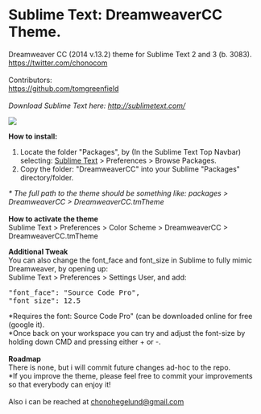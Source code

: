Sublime Text: DreamweaverCC Theme.
==================================

Dreamweaver CC (2014 v.13.2) theme for Sublime Text 2 and 3 (b. 3083).<br>
https://twitter.com/chonocom<br>
<br>
Contributors:<br>
https://github.com/tomgreenfield<br>
<br>
<i>Download Sublime Text here: <a href="http://sublimetext.com/" target="_blank">http://sublimetext.com/</a></i>


<img src="https://github.com/chonohegelund/Sublime-Text-Theme-DreamweaverCC/blob/master/screenshot.jpg?raw=true">

<strong>How to install:</strong><br>
<ol>
	<li>Locate the folder "Packages", by (In the Sublime Text Top Navbar) selecting: <u>Sublime Text</u> > Preferences > Browse Packages.</li>
	<li>Copy the folder: "DreamweaverCC" into your Sublime "Packages" directory/folder.</li>
</ol>
<i>* The full path to the theme should be something like: packages > DreamweaverCC > DreamweaverCC.tmTheme</i>
<br>
<br>
<strong>How to activate the theme</strong><br>
Sublime Text > Preferences > Color Scheme > DreamweaverCC > DreamweaverCC.tmTheme

<strong>Additional Tweak</strong><br>
You can also change the font_face and font_size in Sublime to fully mimic Dreamweaver, by opening up:<br>
Sublime Text > Preferences > Settings User, and add:
<pre>
"font_face": "Source Code Pro",
"font_size": 12.5
</pre>
*Requires the font: Source Code Pro" (can be downloaded online for free (google it).<br>
*Once back on your workspace you can try and adjust the font-size by holding down CMD and pressing either + or -.
<br>
<br>
<strong>Roadmap</strong><br>
There is none, but i will commit future changes ad-hoc to the repo.<br>
*If you improve the theme, please feel free to commit your improvements so that everybody can enjoy it!
<br>
<br>
Also i can be reached at chonohegelund@gmail.com
<br>
<br>
